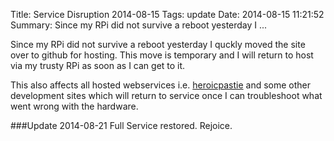 Title: Service Disruption 2014-08-15
Tags: update
Date: 2014-08-15 11:21:52
Summary: Since my RPi did not survive a reboot yesterday I ...

Since my RPi did not survive a reboot yesterday I quckly moved the site over to github for hosting. This move is temporary and I will return to host via my trusty RPi as soon as I can get to it. 

This also affects all hosted webservices i.e. [heroicpastie](http://pastie.heroicdebugging.biz) and some other development sites which will return to service once I can troubleshoot what went wrong with the hardware.

###Update 2014-08-21
Full Service restored. Rejoice.
